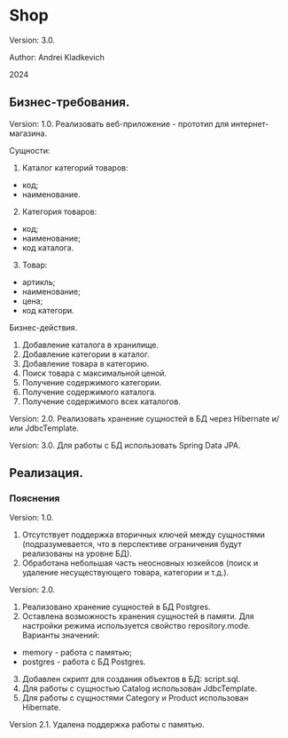 # Shop

Version: 3.0.

Author: Andrei Kladkevich

2024

## Бизнес-требования.

Version: 1.0.
Реализовать веб-приложение - прототип для интернет-магазина.

Сущности:
1. Каталог категорий товаров:
- код;
- наименование.
2. Категория товаров:
- код;
- наименование;
- код каталога.
3. Товар:
- артикль;
- наименование;
- цена;
- код категори.

Бизнес-действия.
1. Добавление каталога в хранилище.
2. Добавление категории в каталог.
3. Добавление товара в категорию.
4. Поиск товара с максимальной ценой.
5. Получение содержимого категории.
6. Получение содержимого каталога.
7. Получение содержимого всех каталогов.

Version: 2.0.
Реализовать хранение сущностей в БД через Hibernate и/или JdbcTemplate.

Version: 3.0.
Для работы с БД использовать Spring Data JPA.

## Реализация.

### Пояснения
Version: 1.0.
1. Отсутствует поддержка вторичных ключей между сущностями (подразумевается, что в перспективе ограничения будут реализованы на уровне БД).
2. Обработана небольшая часть неосновных юзкейсов (поиск и удаление несуществующего товара, категории и т.д.).

Version: 2.0.
1. Реализовано хранение сущностей в БД Postgres.
2. Оставлена возможность хранения сущностей в памяти.
Для настройки режима используется свойство repository.mode.
Варианты значений:
- memory - работа с памятью;
- postgres - работа с БД Postgres.
3. Добавлен скрипт для создания объектов в БД: script.sql.
4. Для работы с сущностью Catalog использован JdbcTemplate.
5. Для работы с сущностями Category и Product использован Hibernate.

Version 2.1.
Удалена поддержка работы с памятью.